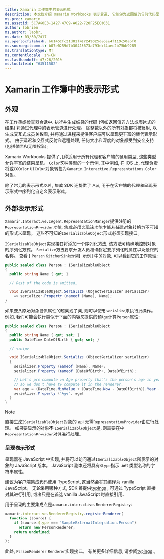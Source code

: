 ```yaml
---
title: Xamarin 工作簿中的表示形式
description: 本文档介绍 Xamarin Workbooks 表示管道, 它能够为返回值的任何代码呈现丰富的结果。
ms.prod: xamarin
ms.assetid: 5C7A60E3-1427-47C9-A022-720F25ECB031
author: lobrien
ms.author: laobri
ms.date: 03/30/2017
ms.openlocfilehash: b61452fc21d81f427249825decee4f119c50abf0
ms.sourcegitcommit: b07e0259d7b30413673a793ebf4aec2b75bb9285
ms.translationtype: MT
ms.contentlocale: zh-CN
ms.lasthandoff: 07/26/2019
ms.locfileid: "68511502"
---
```

# <a name="representations-in-xamarin-workbooks"></a>Xamarin 工作簿中的表示形式

## <a name="representations"></a>外观

在工作簿或检查器会话中, 执行并生成结果的代码 (例如返回值的方法或表达式的结果) 将通过代理中的表示管道进行处理。 除整数以外的所有对象都将被反射, 以生成交互式成员关系图, 并将通过进程来提供客户端可以呈现更丰富的替代表示形式。 由于延迟和交互式反射和远程处理, 任何大小和深度的对象都受到安全支持 (包括循环和无限枚举)。

Xamarin Workbooks 提供了几种适用于所有代理和客户端的通用类型, 这些类型允许丰富的结果呈现。 `Color`这种类型的一个示例, 其中例如, 在 iOS 上, 代理负责将或`CGColor` `UIColor`对象转换为`Xamarin.Interactive.Representations.Color`对象。

除了常见的表示形式以外, 集成 SDK 还提供了 Api, 用于在客户端的代理和呈现表示形式中序列化自定义表示形式。

## <a name="external-representations"></a>外部表示形式

`Xamarin.Interactive.IAgent.RepresentationManager`提供注册的`RepresentationProvider`功能, 集成必须实现该功能才能从任意对象转换为不可知的形式以呈现。 这些不可知的`ISerializableObject`形式必须实现接口。

`ISerializableObject`实现接口将添加一个序列化方法, 该方法可精确地控制对象的序列化方式。 `Serialize`方法要求开发人员准确指定要序列化的属性以及最终的名称。 查看 [ `Person` `KitchenSink`示例] [示例] 中的对象, 可以看到它的工作原理:

```csharp
public sealed class Person : ISerializableObject
{
  public string Name { get; }

  // Rest of the code is omitted…

  void ISerializableObject.Serialize (ObjectSerializer serializer)
    => serializer.Property (nameof (Name), Name);
}
```

如果要从原始对象提供属性的超集或子集, 则可以使用`Serialize`来执行此操作。 例如, 我们可能会执行类似于下面的内容来提供的预`Age`计算`Person`属性:

```csharp
public sealed class Person : ISerializableObject
{
  public string Name { get; set; }
  public DateTime DateOfBirth { get; set; }

  // <snip>

  void ISerializableObject.Serialize (ObjectSerializer serializer)
  {
    serializer.Property (nameof (Name), Name);
    serializer.Property (nameof (DateOfBirth), DateOfBirth);

    // Let's pre-compute an Age property that's the person's age in years,
    // so we don't have to compute it in the renderer.
    var age = (DateTime.MinValue + (DateTime.Now - DateOfBirth)).Year - 1;
    serializer.Property ("Age", age)
  }
}
```

> [!NOTE]
> 直接生成`ISerializableObject`对象的 api 无需`RepresentationProvider`由进行处理。 如果要显示的对象**不** `ISerializableObject`是, 则需要在中`RepresentationProvider`对其进行处理。

### <a name="rendering-a-representation"></a>呈现表示形式

呈现器在 JavaScript 中实现, 并将可以访问通过`ISerializableObject`所表示的对象的 JavaScript 版本。 JavaScript 副本还将具有`$type`指示 .net 类型名称的字符串属性。

建议为客户端集成代码使用 TypeScript, 这当然会将其编译为 vanilla JavaScript。 无论采用哪种方式, SDK 都提供[typings][typings] , 可通过 TypeScript 直接对其进行引用, 或者只是在首选 vanilla JavaScript 时直接引用。

用于呈现的主要集成点是`xamarin.interactive.RendererRegistry`:

```js
xamarin.interactive.RendererRegistry.registerRenderer(
  function (source) {
    if (source.$type === "SampleExternalIntegration.Person")
      return new PersonRenderer;
    return undefined;
  }
);
```

此处, `PersonRenderer` `Renderer`实现接口。 有关更多详细信息, 请参阅[typings][typings] 。

[typings]: https://github.com/xamarin/Workbooks/blob/master/SDK/typings/xamarin-interactive.d.ts
